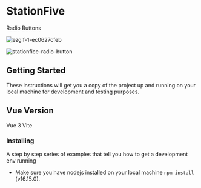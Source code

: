 # StationFive
Radio Buttons

![ezgif-1-ec0627cfeb](https://user-images.githubusercontent.com/24932380/173359449-467bd5d6-8a56-4f96-abb7-caac82ef9350.gif)

![stationfice-radio-button](https://user-images.githubusercontent.com/24932380/173358199-092bdb51-d803-48b8-8033-3f54cf762ff8.jpg)


## Getting Started
These instructions will get you a copy of the project up and running on your local machine for development and testing purposes.

## Vue Version
Vue 3
Vite


### Installing
A step by step series of examples that tell you how to get a development env running

* Make sure you have nodejs installed on your local machine `npm install` (v16.15.0).
